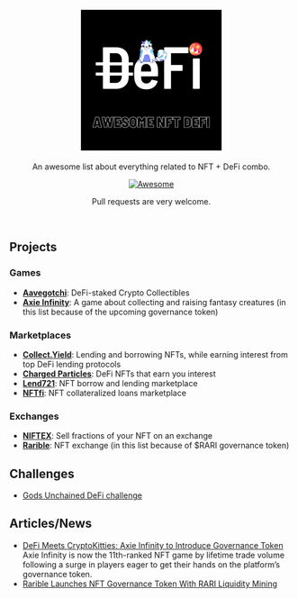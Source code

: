 <br/>
<div align="center">
  <img width="250px" src="./logo.png">
</div>
<br/>
<div align="center">
An awesome list about everything related to NFT + DeFi combo.

[![Awesome](https://awesome.re/badge.svg)](https://awesome.re)

Pull requests are very welcome.
</div>
<br/>

## Projects

### Games
- [**Aavegotchi**](https://twitter.com/aavegotchi): DeFi-staked Crypto Collectibles
- [**Axie Infinity**](https://axieinfinity.com/): A game about collecting and raising fantasy creatures (in this list because of the upcoming governance token)

### Marketplaces
- [**Collect.Yield**](https://collectyield.com): Lending and borrowing NFTs, while earning interest from top DeFi lending protocols
- [**Charged Particles**](https://charged-particles.eth.link/): DeFi NFTs that earn you interest
- [**Lend721**](https://lend721.app/): NFT borrow and lending marketplace
- [**NFTfi**](http://nftfi.com/): NFT collateralized loans marketplace

### Exchanges
- [**NIFTEX**](https://www.niftex.com/): Sell fractions of your NFT on an exchange
- [**Rarible**](https://rarible.com/): NFT exchange (in this list because of $RARI governance token)

## Challenges 

- [Gods Unchained DeFi challenge](https://www.reddit.com/r/GodsUnchained/comments/igsfib/the_gods_unchained_defi_challenge_eth_prizes_for/)

## Articles/News
- [DeFi Meets CryptoKitties: Axie Infinity to Introduce Governance Token](https://cointelegraph.com/news/defi-meets-cryptokitties-axie-infinity-to-introduce-governance-token) Axie Infinity is now the 11th-ranked NFT game by lifetime trade volume following a surge in players eager to get their hands on the platform’s governance token.
- [Rarible Launches NFT Governance Token With RARI Liquidity Mining](https://defirate.com/rarible-rari-token/)

